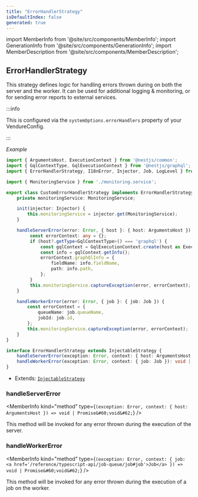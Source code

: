 ```yaml
---
title: "ErrorHandlerStrategy"
isDefaultIndex: false
generated: true
---
```

<!-- This file was generated from the Vendure source. Do not modify. Instead, re-run the "docs:build" script -->
import MemberInfo from '@site/src/components/MemberInfo';
import GenerationInfo from '@site/src/components/GenerationInfo';
import MemberDescription from '@site/src/components/MemberDescription';


## ErrorHandlerStrategy

<GenerationInfo sourceFile="packages/core/src/config/system/error-handler-strategy.ts" sourceLine="60" packageName="@vendure/core" since="2.2.0" />

This strategy defines logic for handling errors thrown during on both the server
and the worker. It can be used for additional logging & monitoring, or for sending error
reports to external services.

:::info

This is configured via the `systemOptions.errorHandlers` property of
your VendureConfig.

:::

*Example*

```ts
import { ArgumentsHost, ExecutionContext } from '@nestjs/common';
import { GqlContextType, GqlExecutionContext } from '@nestjs/graphql';
import { ErrorHandlerStrategy, I18nError, Injector, Job, LogLevel } from '@vendure/core';

import { MonitoringService } from './monitoring.service';

export class CustomErrorHandlerStrategy implements ErrorHandlerStrategy {
    private monitoringService: MonitoringService;

    init(injector: Injector) {
        this.monitoringService = injector.get(MonitoringService);
    }

    handleServerError(error: Error, { host }: { host: ArgumentsHost }) {
         const errorContext: any = {};
         if (host?.getType<GqlContextType>() === 'graphql') {
             const gqlContext = GqlExecutionContext.create(host as ExecutionContext);
             const info = gqlContext.getInfo();
             errorContext.graphQlInfo = {
                 fieldName: info.fieldName,
                 path: info.path,
             };
         }
         this.monitoringService.captureException(error, errorContext);
    }

    handleWorkerError(error: Error, { job }: { job: Job }) {
        const errorContext = {
            queueName: job.queueName,
            jobId: job.id,
        };
        this.monitoringService.captureException(error, errorContext);
    }
}
```

```ts title="Signature"
interface ErrorHandlerStrategy extends InjectableStrategy {
    handleServerError(exception: Error, context: { host: ArgumentsHost }): void | Promise<void>;
    handleWorkerError(exception: Error, context: { job: Job }): void | Promise<void>;
}
```
* Extends: <code><a href='/reference/typescript-api/common/injectable-strategy#injectablestrategy'>InjectableStrategy</a></code>



<div className="members-wrapper">

### handleServerError

<MemberInfo kind="method" type={`(exception: Error, context: { host: ArgumentsHost }) => void | Promise&#60;void&#62;`}   />

This method will be invoked for any error thrown during the execution of the
server.
### handleWorkerError

<MemberInfo kind="method" type={`(exception: Error, context: { job: <a href='/reference/typescript-api/job-queue/job#job'>Job</a> }) => void | Promise&#60;void&#62;`}   />

This method will be invoked for any error thrown during the execution of a
job on the worker.


</div>
